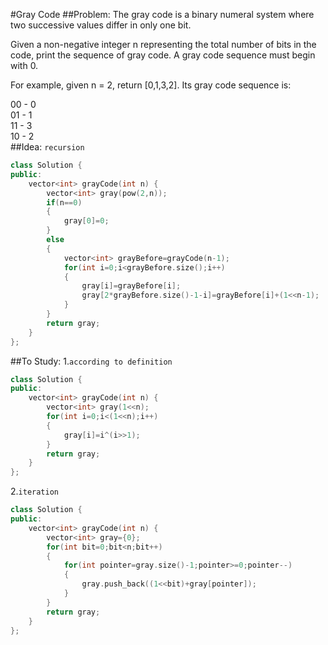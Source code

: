#Gray Code
##Problem:
The gray code is a binary numeral system where two successive values differ in only one bit.

Given a non-negative integer n representing the total number of bits in the code, print the sequence of gray code. A gray code sequence must begin with 0.

For example, given n = 2, return [0,1,3,2]. Its gray code sequence is:

00 - 0  
01 - 1  
11 - 3  
10 - 2  
##Idea:
`recursion`
```cpp
class Solution {
public:
    vector<int> grayCode(int n) {
        vector<int> gray(pow(2,n));
        if(n==0)
        {
            gray[0]=0;
        }
        else
        {
            vector<int> grayBefore=grayCode(n-1);
            for(int i=0;i<grayBefore.size();i++)
            {
                gray[i]=grayBefore[i];
                gray[2*grayBefore.size()-1-i]=grayBefore[i]+(1<<n-1);
            }
        }
        return gray;
    }
};
```
##To Study:
1.`according to definition`
```cpp
class Solution {
public:
    vector<int> grayCode(int n) {
        vector<int> gray(1<<n);
        for(int i=0;i<(1<<n);i++)
        {
            gray[i]=i^(i>>1);
        }
        return gray;
    }
};
```
2.`iteration`
```cpp
class Solution {
public:
    vector<int> grayCode(int n) {
        vector<int> gray={0};
        for(int bit=0;bit<n;bit++)
        {
            for(int pointer=gray.size()-1;pointer>=0;pointer--)
            {
                gray.push_back((1<<bit)+gray[pointer]);
            }
        }
        return gray;
    }
};
```